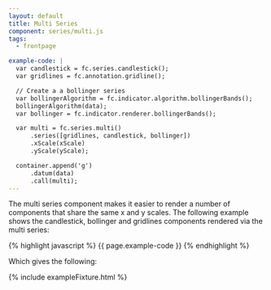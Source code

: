 ```yaml
---
layout: default
title: Multi Series
component: series/multi.js
tags:
  - frontpage

example-code: |
  var candlestick = fc.series.candlestick();
  var gridlines = fc.annotation.gridline();

  // Create a a bollinger series
  var bollingerAlgorithm = fc.indicator.algorithm.bollingerBands();
  bollingerAlgorithm(data);
  var bollinger = fc.indicator.renderer.bollingerBands();

  var multi = fc.series.multi()
      .series([gridlines, candlestick, bollinger])
      .xScale(xScale)
      .yScale(yScale);

  container.append('g')
      .datum(data)
      .call(multi);
---
```


The multi series component makes it easier to render a number of components that share the same x and y scales. The following example shows the candlestick, bollinger and gridlines components rendered via the multi series:

{% highlight javascript %}
{{ page.example-code }}
{% endhighlight %}

Which gives the following:

{% include exampleFixture.html %}



